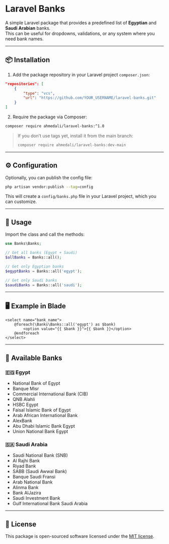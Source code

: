 

# Laravel Banks

A simple Laravel package that provides a predefined list of **Egyptian** and **Saudi Arabian** banks.  
This can be useful for dropdowns, validations, or any system where you need bank names.

---

## 📦 Installation

1. Add the package repository in your Laravel project `composer.json`:

```json
"repositories": [
    {
        "type": "vcs",
        "url": "https://github.com/YOUR_USERNAME/laravel-banks.git"
    }
]
````

2. Require the package via Composer:

```bash
composer require ahmedali/laravel-banks:^1.0
```

> If you don’t use tags yet, install it from the main branch:
>
> ```bash
> composer require ahmedali/laravel-banks:dev-main
> ```

---

## ⚙️ Configuration

Optionally, you can publish the config file:

```bash
php artisan vendor:publish --tag=config
```

This will create a `config/banks.php` file in your Laravel project, which you can customize.

---

## 🚀 Usage

Import the class and call the methods:

```php
use Banks\Banks;

// Get all banks (Egypt + Saudi)
$allBanks = Banks::all();

// Get only Egyptian banks
$egyptBanks = Banks::all('egypt');

// Get only Saudi banks
$saudiBanks = Banks::all('saudi');
```

---

## 🖥️ Example in Blade

```blade
<select name="bank_name">
    @foreach(\Banks\Banks::all('egypt') as $bank)
        <option value="{{ $bank }}">{{ $bank }}</option>
    @endforeach
</select>
```

---

## 📌 Available Banks

### 🇪🇬 Egypt

* National Bank of Egypt
* Banque Misr
* Commercial International Bank (CIB)
* QNB Alahli
* HSBC Egypt
* Faisal Islamic Bank of Egypt
* Arab African International Bank
* AlexBank
* Abu Dhabi Islamic Bank Egypt
* Union National Bank Egypt

### 🇸🇦 Saudi Arabia

* Saudi National Bank (SNB)
* Al Rajhi Bank
* Riyad Bank
* SABB (Saudi Awwal Bank)
* Banque Saudi Fransi
* Arab National Bank
* Alinma Bank
* Bank AlJazira
* Saudi Investment Bank
* Gulf International Bank Saudi Arabia

---

## 📝 License

This package is open-sourced software licensed under the [MIT license](LICENSE).


```
